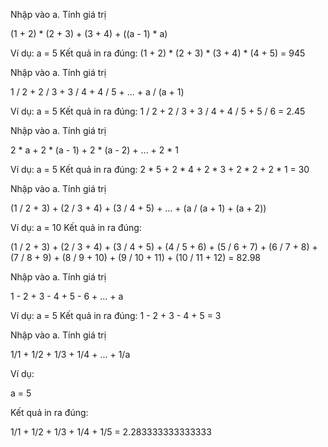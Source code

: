 Nhập vào a. Tính giá trị

(1 + 2) * (2 + 3) + (3 + 4) + ((a - 1) * a)

Ví dụ:
a = 5
Kết quả in ra đúng:
(1 + 2) * (2 + 3) * (3 + 4) * (4 + 5) = 945



Nhập vào a. Tính giá trị

1 / 2 + 2 / 3 + 3 / 4 + 4 / 5 + ... + a / (a + 1)

Ví dụ:
a = 5
Kết quả in ra đúng:
1 / 2 + 2 / 3 + 3 / 4 + 4 / 5 + 5 / 6 = 2.45

Nhập vào a. Tính giá trị

2 * a + 2 * (a - 1) + 2 * (a - 2) + ... + 2 * 1

Ví dụ:
a = 5
Kết quả in ra đúng:
2 * 5 + 2 * 4 + 2 * 3 + 2 * 2 + 2 * 1 = 30


Nhập vào a. Tính giá trị

(1 / 2 + 3) + (2 / 3 + 4) + (3 / 4 + 5) + ... + (a / (a + 1) + (a + 2))

Ví dụ:
a = 10
Kết quả in ra đúng:

(1 / 2 + 3) + (2 / 3 + 4) + (3 / 4 + 5) + (4 / 5 + 6) + (5 / 6 + 7) + (6 / 7 + 8) + (7 / 8 + 9) + (8 / 9 + 10) + (9 / 10 + 11) + (10 / 11 + 12) = 82.98

Nhập vào a. Tính giá trị

1 - 2 + 3 - 4 + 5 - 6 + ... + a

Ví dụ:
a = 5
Kết quả in ra đúng:
1 - 2 + 3 - 4 + 5 = 3


Nhập vào a. Tính giá trị

1/1 + 1/2 + 1/3 + 1/4 + ... + 1/a

Ví dụ:

a = 5

Kết quả in ra đúng:

1/1 + 1/2 + 1/3 + 1/4 + 1/5 = 2.283333333333333